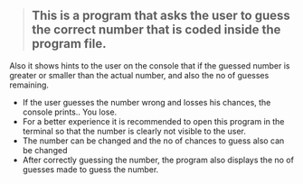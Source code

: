 > ## This is a program that asks the user to guess the correct number that is coded inside the program file.

Also it shows hints to the user on the console that if the guessed number is greater or smaller than the actual number, and also the no of guesses remaining.
- If the user guesses the number wrong and losses his chances, the console prints..  You lose. 
- For a better experience it is recommended to open this program in the terminal so that the number is clearly not visible to the user.
- The number can be changed and the no of chances to guess also can be changed
- After correctly guessing the number, the program also displays the no of guesses made to guess the number.
